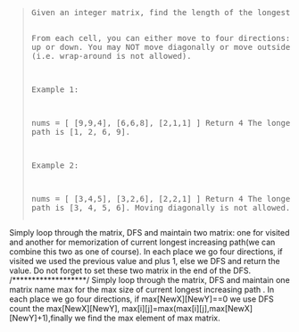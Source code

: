 <blockquote>
<pre>Given an integer matrix, find the length of the longest increasing path.

From each cell, you can either move to four directions: left, right, up or down. You may NOT move diagonally or move outside of the boundary (i.e. wrap-around is not allowed).

Example 1:

nums = [
  [9,9,4],
  [6,6,8],
  [2,1,1]
]
Return 4
The longest increasing path is [1, 2, 6, 9].

Example 2:

nums = [
  [3,4,5],
  [3,2,6],
  [2,2,1]
]
Return 4
The longest increasing path is [3, 4, 5, 6]. Moving diagonally is not allowed.
</pre>
</blockquote>

Simply loop through the matrix, DFS and maintain two matrix: one for visited and another for memorization of current longest increasing path(we can combine this two as one of course). In each place we go four directions, if visited we used the previous value and plus 1, else we DFS and return the value. Do not forget to set these two matrix in the end of the DFS. 
/*******************/
Simply loop through the matrix, DFS and maintain one matrix name max for the max size of  current longest increasing path . In each place we go four directions, if max[NewX][NewY]==0 we use DFS count the max[NewX][NewY], max[i][j]=max(max[i][j],max[NewX][NewY]+1),finally we find the max element of max matrix.